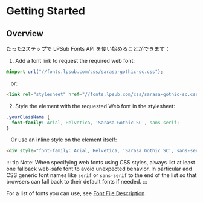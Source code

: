 # Getting Started

## Overview

たった2ステップで LPSub Fonts API を使い始めることができます：

1. Add a font link to request the required web font:

```css
@import url("//fonts.lpsub.com/css/sarasa-gothic-sc.css");
```

&nbsp;&nbsp;&nbsp;or:

```html
<link rel="stylesheet" href="//fonts.lpsub.com/css/sarasa-gothic-sc.css" />
```

2. Style the element with the requested Web font in the stylesheet:

```css
.yourClassName {
  font-family: Arial, Helvetica, 'Sarasa Gothic SC', sans-serif;
}
```

&nbsp;&nbsp;&nbsp;Or use an inline style on the element itself:

```html
<div style="font-family: Arial, Helvetica, 'Sarasa Gothic SC', sans-serif;">yourText</div>
```

::: tip
Note: When specifying web fonts using CSS styles, always list at least one fallback web-safe font to avoid unexpected behavior. In particular add CSS generic font names like `serif` or `sans-serif` to the end of the list so that browsers can fall back to their default fonts if needed.
:::

For a list of fonts you can use, see [Font File Description](../explain/Sarasa-Gothic.md)
